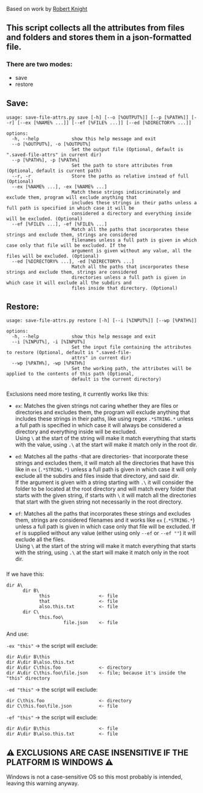 Based on work by [Robert Knight][1]

## This script collects all the attributes from files and folders and stores them in a json-formatted file.

###                 There are two modes:
- save
- restore


## Save: 

```
usage: save-file-attrs.py save [-h] [--o [%OUTPUT%]] [--p [%PATH%]] [--r] [--ex [%NAME% ...]] [--ef [%FILE% ...]] [--ed [%DIRECTORY% ...]]

options:
  -h, --help            show this help message and exit
  --o [%OUTPUT%], -o [%OUTPUT%]
                        Set the output file (Optional, default is ".saved-file-attrs" in current dir)
  --p [%PATH%], -p [%PATH%]
                        Set the path to store attributes from (Optional, default is current path)
  --r, -r               Store the paths as relative instead of full (Optional)
  --ex [%NAME% ...], -ex [%NAME% ...]
                        Match these strings indiscriminately and exclude them, program will exclude anything that
                        includes these strings in their paths unless a full path is specified in which case it will be
                        considered a directory and everything inside will be excluded. (Optional)
  --ef [%FILE% ...], -ef [%FILE% ...]
                        Match all the paths that incorporates these strings and exclude them, strings are considered
                        filenames unless a full path is given in which case only that file will be excluded. If the
                        argument is given without any value, all the files will be excluded. (Optional)
  --ed [%DIRECTORY% ...], -ed [%DIRECTORY% ...]
                        Match all the paths that incorporates these strings and exclude them, strings are considered
                        directories unless a full path is given in which case it will exclude all the subdirs and
                        files inside that directory. (Optional)
```

## Restore:

```
usage: save-file-attrs.py restore [-h] [--i [%INPUT%]] [--wp [%PATH%]]

options:
  -h, --help            show this help message and exit
  --i [%INPUT%], -i [%INPUT%]
                        Set the input file containing the attributes to restore (Optional, default is ".saved-file-
                        attrs" in current dir)
  --wp [%PATH%], -wp [%PATH%]
                        Set the working path, the attributes will be applied to the contents of this path (Optional,
                        default is the current directory)
```
###
Exclusions need more testing, it currently works like this:

- `ex`: Matches the given strings not caring whether they are files or directories and excludes them, the program will exclude anything that includes these strings in their paths, like using regex `.*STRING.*` unless a full path is specified in which case it will always be considered a directory and everything inside will be excluded.  
Using `\` at the start of the string will make it match everything that starts with the value, using `.\` at the start will make it match only in the root dir.  

- `ed`: Matches all the paths -that are directories- that incorporate these strings and excludes them, it will match all the directories that have this like in `ex` (`.*STRING.*`) unless a full path is given in which case it will only exclude all the subdirs and files inside that directory, and said dir.  
If the argument is given with a string starting with `.\` it will consider the folder to be located at the root directory and will match every folder that starts with the given string, if starts with `\` it will match all the directories that start with the given string not necessarily in the root directory.  

- `ef`: Matches all the paths that incorporates these strings and excludes them, strings are considered filenames and it works like `ex` (`.*STRING.*`) unless a full path is given in which case only that file will be excluded. If `ef` is supplied without any value (either using only `--ef` or `--ef ""`) it will exclude all the files.  
Using `\` at the start of the string will make it match everything that starts with the string, using `.\` at the start will make it match only in the root dir.

###

If we have this:

```
dir A\
      dir B\
            this                  <- file
            that                  <- file
            also.this.txt         <- file
      dir C\
            this.foo\
                     file.json    <- file
```

And use:

`-ex "this"` -> the script will exclude:
```
dir A\dir B\this
dir A\dir B\also.this.txt
dir A\dir C\this.foo              <- directory
dir A\dir C\this.foo\file.json    <- file; because it's inside the "this" directory
```

`-ed "this"` -> the script will exclude:
```
dir C\this.foo                    <- directory
dir C\this.foo\file.json          <- file
```

`-ef "this"` -> the script will exclude:

```
dir A\dir B\this                  <- file
dir A\dir B\also.this.txt         <- file
```
   
   
##
## :warning: EXCLUSIONS ARE CASE INSENSITIVE IF THE PLATFORM IS WINDOWS :warning:  
Windows is not a case-sensitive OS so this most probably is intended, leaving this warning anyway.



  [1]: https://github.com/robertknight/mandrawer
